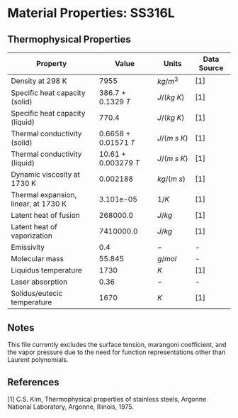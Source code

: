 # Material Properties: SS316L

## Thermophysical Properties 
|Property | Value | Units | Data Source | 
|---------| ----- | ----- | ----------- | 
| Density at 298 K | 7955 | $kg/m^3$ | [1] |
| Specific heat capacity (solid) | 386.7 + 0.1329 $T$ | $J/(kg~K)$ | [1] |
| Specific heat capacity (liquid) | 770.4 | $J/(kg~K)$ | [1] |
| Thermal conductivity (solid) | 0.6658 + 0.01571 $T$ | $J/(m~s~K)$ | [1] |
| Thermal conductivity (liquid) | 10.61 + 0.003279 $T$ | $J/(m~s~K)$ | [1] |
| Dynamic viscosity at 1730 K | 0.002188 | $kg/(m~s)$ | [1] |
| Thermal expansion, linear, at 1730 K | 3.101e-05 | $1/K$ | [1] |
| Latent heat of fusion | 268000.0 | $J/kg$ | [1] |
| Latent heat of vaporization | 7410000.0 | $J/kg$ | [1] |
| Emissivity | 0.4 | $-$ | - |
| Molecular mass | 55.845 | $g/mol$ | - |
| Liquidus temperature | 1730 | $K$ | [1] |
| Laser absorption | 0.36 | $-$ | - |
| Solidus/eutecic temperature | 1670 | $K$ | [1] |

## Notes 
This file currently excludes the surface tension, marangoni coefficient, and the vapor pressure due to the need for function representations other than Laurent polynomials.

## References 
[1] C.S. Kim, Thermophysical properties of stainless steels, Argonne National Laboratory, Argonne, Illinois, 1975.

